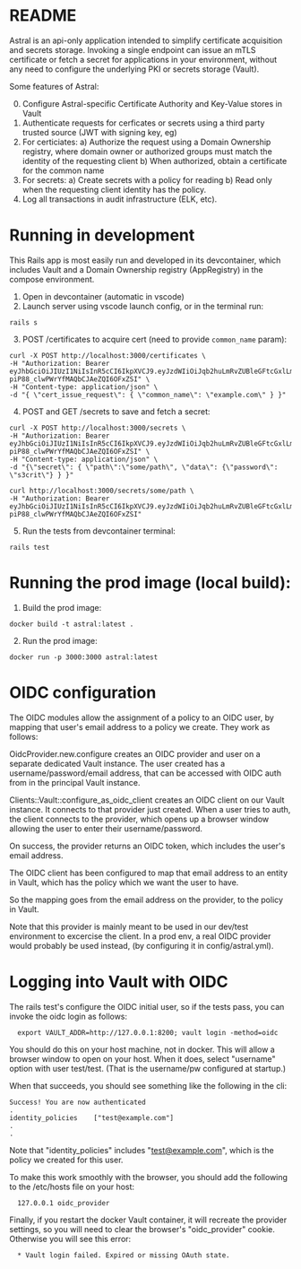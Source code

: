 # README

Astral is an api-only application intended to simplify certificate
acquisition and secrets storage. Invoking a single endpoint can issue
an mTLS certificate or fetch a secret for applications in your
environment, without any need to configure the underlying PKI or
secrets storage (Vault).

Some features of Astral:

0) Configure Astral-specific Certificate Authority and Key-Value stores in Vault
1) Authenticate requests for cerficates or secrets using a third party
   trusted source (JWT with signing key, eg)
2) For certiciates:
	a) Authorize the request using a Domain Ownership registry, where domain owner 
	   or authorized groups must match the identity of the requesting client
	b) When authorized, obtain a certificate for the common name
3) For secrets:
	a) Create secrets with a policy for reading
	b) Read only when the requesting client identity has the policy.
4) Log all transactions in audit infrastructure (ELK, etc).

# Running in development

This Rails app is most easily run and developed in its devcontainer, which includes Vault
and a Domain Ownership registry (AppRegistry) in the compose environment.

1) Open in devcontainer (automatic in vscode)
2) Launch server using vscode launch config, or in the terminal run:
```
rails s
```
3) POST /certificates to acquire cert (need to provide `common_name` param):
```
curl -X POST http://localhost:3000/certificates \
-H "Authorization: Bearer eyJhbGciOiJIUzI1NiIsInR5cCI6IkpXVCJ9.eyJzdWIiOiJqb2huLmRvZUBleGFtcGxlLmNvbSIsIm5hbWUiOiJKb2huIERvZSIsImlhdCI6MTUxNjIzOTAyMiwiZ3JvdXBzIjpbImdyb3VwMSIsImdyb3VwMiJdLCJhdWQiOiJhc3RyYWwifQ.tfRLXmE_eq-piP88_clwPWrYfMAQbCJAeZQI6OFxZSI" \
-H "Content-type: application/json" \
-d "{ \"cert_issue_request\": { \"common_name\": \"example.com\" } }"
```
4) POST and GET /secrets to save and fetch a secret:
```
curl -X POST http://localhost:3000/secrets \
-H "Authorization: Bearer eyJhbGciOiJIUzI1NiIsInR5cCI6IkpXVCJ9.eyJzdWIiOiJqb2huLmRvZUBleGFtcGxlLmNvbSIsIm5hbWUiOiJKb2huIERvZSIsImlhdCI6MTUxNjIzOTAyMiwiZ3JvdXBzIjpbImdyb3VwMSIsImdyb3VwMiJdLCJhdWQiOiJhc3RyYWwifQ.tfRLXmE_eq-piP88_clwPWrYfMAQbCJAeZQI6OFxZSI" \
-H "Content-type: application/json" \
-d "{\"secret\": { \"path\":\"some/path\", \"data\": {\"password\": \"s3crit\"} } }"

curl http://localhost:3000/secrets/some/path \
-H "Authorization: Bearer eyJhbGciOiJIUzI1NiIsInR5cCI6IkpXVCJ9.eyJzdWIiOiJqb2huLmRvZUBleGFtcGxlLmNvbSIsIm5hbWUiOiJKb2huIERvZSIsImlhdCI6MTUxNjIzOTAyMiwiZ3JvdXBzIjpbImdyb3VwMSIsImdyb3VwMiJdLCJhdWQiOiJhc3RyYWwifQ.tfRLXmE_eq-piP88_clwPWrYfMAQbCJAeZQI6OFxZSI"
```
5) Run the tests from devcontainer terminal:
```
rails test
```

# Running the prod image (local build):
1) Build the prod image:
```
docker build -t astral:latest .
```
2) Run the prod image:
```
docker run -p 3000:3000 astral:latest
```

# OIDC configuration
The OIDC modules allow the assignment of a policy to an OIDC user, by
mapping that user's email address to a policy we create.  They work as
follows:

OidcProvider.new.configure creates an OIDC provider
and user on a separate dedicated Vault instance.  The user created has
a username/password/email address, that can be accessed with OIDC auth
from in the principal Vault instance.

Clients::Vault::configure_as_oidc_client creates an OIDC
client on our Vault instance.  It connects to that provider just
created.  When a user tries to auth, the client connects to the
provider, which opens up a browser window allowing the user to enter
their username/password.

On success, the provider returns an OIDC token, which includes the
user's email address.

The OIDC client has been configured to map that email address to an
entity in Vault, which has the policy which we want the user to have.

So the mapping goes from the email address on the provider, to the
policy in Vault.

Note that this provider is mainly meant to be used in our dev/test
environment to excercise the client.  In a prod env, a real OIDC
provider would probably be used instead, (by configuring it in
config/astral.yml).

# Logging into Vault with OIDC

The rails test's configure the OIDC initial user, so if the tests pass,
you can invoke the oidc login as follows:

```
  export VAULT_ADDR=http://127.0.0.1:8200; vault login -method=oidc
```

You should do this on your host machine, not in docker.  This will
allow a browser window to open on your host.  When it does, select
"username" option with user test/test.  (That is the username/pw
configured at startup.)

When that succeeds, you should see something like the following in the cli:
```
Success! You are now authenticated
.
identity_policies    ["test@example.com"]
.
.
```

Note that "identity_policies" includes "test@example.com", which is the
policy we created for this user.

To make this work smoothly with the browser, you should add the
following to the /etc/hosts file on your host:

```
  127.0.0.1	oidc_provider
```

Finally, if you restart the docker Vault container, it will recreate
the provider settings, so you will need to clear the browser's
"oidc_provider" cookie.  Otherwise you will see this error:

```
  * Vault login failed. Expired or missing OAuth state.
```
